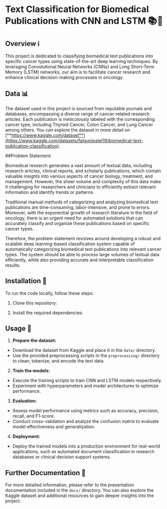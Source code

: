 # Text Classification for Biomedical Publications with CNN and LSTM 📚🔬

## Overview ℹ️

This project is dedicated to classifying biomedical text publications into specific cancer types using state-of-the-art deep learning techniques. By leveraging Convolutional Neural Networks (CNNs) and Long Short-Term Memory (LSTM) networks, our aim is to facilitate cancer research and enhance clinical decision-making processes in oncology.

## Data 📊

The dataset used in this project is sourced from reputable journals and databases, encompassing a diverse range of cancer-related research articles. Each publication is meticulously labeled with the corresponding cancer type, including Thyroid Cancer, Colon Cancer, and Lung Cancer among others. You can explore the dataset in more detail on [**https://www.kaggle.com/dataset**](https://www.kaggle.com/datasets/falgunipatel19/biomedical-text-publication-classification).

##Problem Statement:

Biomedical research generates a vast amount of textual data, including research articles, clinical reports, and scholarly publications, which contain valuable insights into various aspects of cancer biology, treatment, and management. However, the sheer volume and complexity of this data make it challenging for researchers and clinicians to efficiently extract relevant information and identify trends or patterns.

Traditional manual methods of categorizing and analyzing biomedical text publications are time-consuming, labor-intensive, and prone to errors. Moreover, with the exponential growth of research literature in the field of oncology, there is an urgent need for automated solutions that can accurately classify and organize these publications based on specific cancer types.

Therefore, the problem statement revolves around developing a robust and scalable deep learning-based classification system capable of automatically categorizing biomedical text publications into relevant cancer types. The system should be able to process large volumes of textual data efficiently, while also providing accurate and interpretable classification results.

## Installation 🔧

To run the code locally, follow these steps:

1. Clone this repository:

2. Install the required dependencies:

## Usage 🚀

1. **Prepare the dataset:**
- Download the dataset from Kaggle and place it in the `data/` directory.
- Use the provided preprocessing scripts in the `preprocessing/` directory to clean, tokenize, and encode the text data.

2. **Train the models:**
- Execute the training scripts to train CNN and LSTM models respectively.
- Experiment with hyperparameters and model architectures to optimize performance.

3. **Evaluation:**
- Assess model performance using metrics such as accuracy, precision, recall, and F1-score.
- Conduct cross-validation and analyze the confusion matrix to evaluate model effectiveness and generalization.

4. **Deployment:**
- Deploy the trained models into a production environment for real-world applications, such as automated document classification in research databases or clinical decision support systems.

## Further Documentation 📑
For more detailed information, please refer to the presentation documentation included in the `docs/` directory. You can also explore the Kaggle dataset and additional resources to gain deeper insights into the project.
